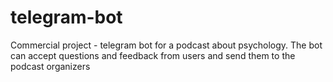 # telegram-bot
Сommercial project - telegram bot for a podcast about psychology. The bot can accept questions and feedback from users and send them to the podcast organizers
